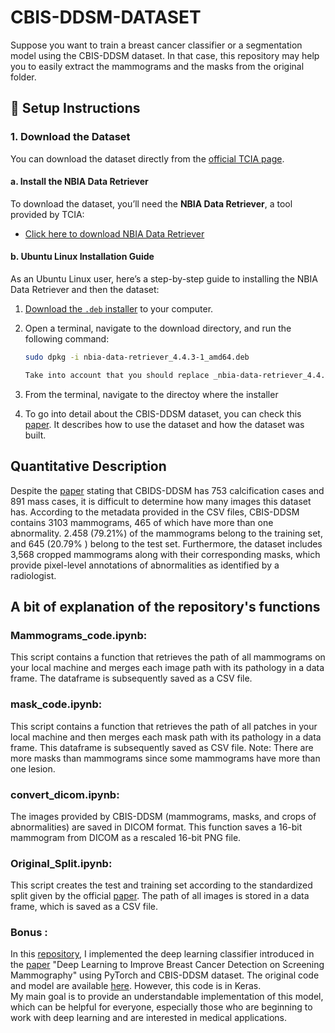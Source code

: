 # CBIS-DDSM-DATASET
Suppose you want to train a breast cancer classifier or a segmentation model using the CBIS-DDSM dataset. In that case, this repository may help you to easily extract the mammograms and the masks from the original folder.

## 🔧 Setup Instructions

### 1. Download the Dataset

You can download the dataset directly from the [official TCIA page](https://wiki.cancerimagingarchive.net/pages/viewpage.action?pageId=22516629).

#### a. Install the NBIA Data Retriever

To download the dataset, you’ll need the **NBIA Data Retriever**, a tool provided by TCIA:

- [Click here to download NBIA Data Retriever](https://wiki.cancerimagingarchive.net/display/NBIA/Version+4.4.3)

#### b. Ubuntu Linux Installation Guide

As an Ubuntu Linux user, here’s a step-by-step guide to installing the NBIA Data Retriever and then the dataset:

1. [Download the `.deb` installer](https://github.com/CBIIT/NBIA-TCIA/releases/download/DR-4_4_3-TCIA-20240916-1/nbia-data-retriever_4.4.3-1_amd64.deb) to your computer.

2. Open a terminal, navigate to the download directory, and run the following command:

   ```bash
   sudo dpkg -i nbia-data-retriever_4.4.3-1_amd64.deb

   Take into account that you should replace _nbia-data-retriever_4.4.3-1_amd64.deb_ by the actual name of the installer you downloaded before.

3. From the terminal, navigate to the directoy where the installer 
3.  To go into detail about the CBIS-DDSM dataset, you can check this [paper](https://www.nature.com/articles/sdata2017177). It describes how to use the dataset and how the dataset was built. 

## Quantitative Description

Despite the [paper](https://www.nature.com/articles/sdata2017177) stating that CBIDS-DDSM has 753 calcification cases and 891 mass cases, it is difficult to determine how many images this dataset has. According to the metadata provided in the CSV files, CBIS-DDSM contains 3103 mammograms, 465 of which have more than one abnormality. 2.458 (79.21%) of the mammograms belong to the training set, and 645 (20.79% ) belong to the test set. Furthermore, the dataset includes 3,568 cropped mammograms along with their corresponding masks, which provide pixel-level annotations of abnormalities as identified by a radiologist.

## A bit of explanation of the repository's functions
### Mammograms_code.ipynb:
This script contains a function that retrieves the path of all mammograms on your local machine and merges each image path with its pathology in a data frame. The dataframe is subsequently saved as a CSV file. 
### mask_code.ipynb:
This script contains a function that retrieves the path of all patches in your local machine and then merges each mask path with its pathology in a data frame. This dataframe is subsequently  saved as CSV file. Note: There are more masks than mammograms since some mammograms have more than one lesion.

### convert_dicom.ipynb:
The  images provided by CBIS-DDSM  (mammograms, masks, and crops of abnormalities)  are saved in DICOM format. This function saves a 16-bit mammogram from DICOM as a rescaled 16-bit PNG file.

### Original_Split.ipynb:

This script creates the test and training set according to the standardized split given by the official [paper](https://www.nature.com/articles/sdata2017177). The path of all images is stored in a data frame, which is saved as a CSV file.

### Bonus :
In this [repository](https://github.com/sposso/Deep_learning_to_improve_breast_Cancer_pytorch), I implemented the deep learning classifier introduced in the [paper](https://www.nature.com/articles/s41598-019-48995-4) "Deep Learning to Improve Breast Cancer Detection on Screening Mammography" using PyTorch and CBIS-DDSM dataset.  The original code and model are available [here](https://github.com/lishen/end2end-all-conv). However, this  code is in Keras.  
My  main goal is to provide an understandable implementation of this model, which can be helpful for everyone, especially those who are beginning to work with deep learning and are interested in medical applications.

